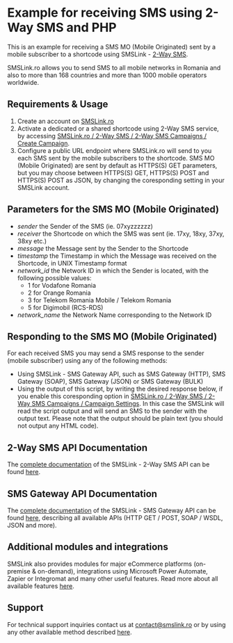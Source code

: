 # Example for receiving SMS using 2-Way SMS and PHP

This is an example for receiving a SMS MO (Mobile Originated) sent by a mobile subscriber to a shortcode using SMSLink - [2-Way SMS](https://www.smslink.ro/2-way-sms.html). 

SMSLink.ro allows you to send SMS to all mobile networks in Romania and also to more than 168 countries and more than 1000 mobile operators worldwide. 

## Requirements & Usage

1. Create an account on [SMSLink.ro](https://www.smslink.ro/inregistrare/)
2. Activate a dedicated or a shared shortcode using 2-Way SMS service, by accessing [SMSLink.ro / 2-Way SMS / 2-Way SMS Campaigns / Create Campaign](https://www.smslink.ro/sms/two-way/campaigns-list.php). 
3. Configure a public URL endpoint where SMSLink.ro will send to you each SMS sent by the mobile subscribers to the shortcode. SMS MO (Mobile Originated) are sent by default as HTTPS(S) GET parameters, but you may choose between HTTPS(S) GET, HTTPS(S) POST and HTTPS(S) POST as JSON, by changing the coresponding setting in your SMSLink account.

## Parameters for the SMS MO (Mobile Originated)

- *sender* the Sender of the SMS (ie. 07xyzzzzzz)
- *receiver* the Shortcode on which the SMS was sent (ie. 17xy, 18xy, 37xy, 38xy etc.)
- *message* the Message sent by the Sender to the Shortcode
- *timestamp* the Timestamp in which the Message was received on the Shortcode, in UNIX Timestamp format
- *network_id* the Network ID in which the Sender is located, with the following possible values:
  - 1 for Vodafone Romania
  - 2 for Orange Romania
  - 3 for Telekom Romania Mobile / Telekom Romania
  - 5 for Digimobil (RCS-RDS)
- *network_name* the Network Name corresponding to the Network ID

## Responding to the SMS MO (Mobile Originated) 

For each received SMS you may send a SMS response to the sender (mobile subscriber) using any of the following methods:

- Using SMSLink - SMS Gateway API, such as SMS Gateway (HTTP), SMS Gateway (SOAP), SMS Gateway (JSON) or SMS Gateway (BULK)
- Using the output of this script, by writing the desired response below, if you enable this coresponding option in [SMSLink.ro / 2-Way SMS / 2-Way SMS Campaigns / Campaign Settings](https://www.smslink.ro/sms/two-way/campaigns-list.php). In this case the SMSLink will read the script output and will send an SMS to the sender with the output text. Please note that the output should be plain text (you should not output any HTML code).

## 2-Way SMS API Documentation

The [complete documentation](https://www.smslink.ro/2-way-sms-documentatie-api.html) of the SMSLink - 2-Way SMS API can be found [here](https://www.smslink.ro/2-way-sms-documentatie-api.html).

## SMS Gateway API Documentation

The [complete documentation](https://www.smslink.ro/sms-gateway-documentatie-sms-gateway.html) of the SMSLink - SMS Gateway API can be found [here](https://www.smslink.ro/sms-gateway-documentatie-sms-gateway.html), describing all available APIs (HTTP GET / POST, SOAP / WSDL, JSON and more).

## Additional modules and integrations

SMSLink also provides modules for major eCommerce platforms (on-premise & on-demand), integrations using Microsoft Power Automate, Zapier or Integromat and many other useful features. Read more about all available features [here](https://www.smslink.ro/sms-gateway.html). 

## Support

For technical support inquiries contact us at contact@smslink.ro or by using any other available method described [here](https://www.smslink.ro/contact.php).
